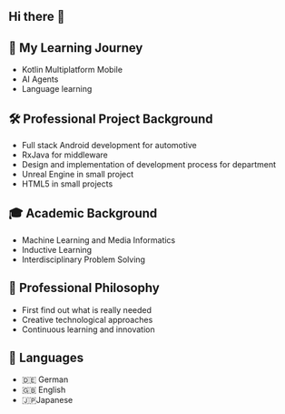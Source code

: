 ## Hi there 👋 

## 🌱 My Learning Journey
- Kotlin Multiplatform Mobile
- AI Agents
- Language learning

## 🛠 Professional Project Background

- Full stack Android development for automotive
- RxJava for middleware
- Design and implementation of development process for department
- Unreal Engine in small project
- HTML5 in small projects

## 🎓 Academic Background

- Machine Learning and Media Informatics
- Inductive Learning
- Interdisciplinary Problem Solving

## 🌟 Professional Philosophy

- First find out what is really needed
- Creative technological approaches
- Continuous learning and innovation

## 💬 Languages
- 🇩🇪 German 
- 🇬🇧 English
- 🇯🇵Japanese
